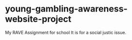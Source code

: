 # young-gambling-awareness-website-project
My RAVE Assignment for school
It is for a social justic issue.

